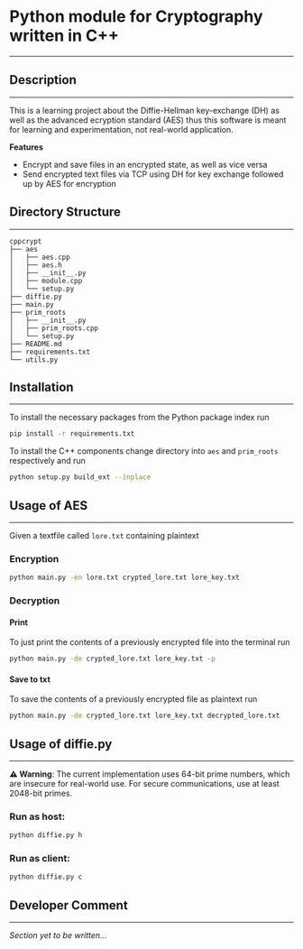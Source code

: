 # Python module for Cryptography written in C++

---

## Description

---

This is a learning project about the Diffie-Hellman key-exchange (DH) as well as the advanced ecryption standard (AES) thus this software is meant for learning and experimentation, not real-world application. 

**Features**
- Encrypt and save files in an encrypted state, as well as vice versa
- Send encrypted text files via TCP using DH for key exchange followed up by AES for encryption

## Directory Structure

---

```plaintext
cppcrypt
├── aes
│   ├── aes.cpp
│   ├── aes.h
│   ├── __init__.py
│   ├── module.cpp
│   └── setup.py
├── diffie.py
├── main.py
├── prim_roots
│   ├── __init__.py
│   ├── prim_roots.cpp
│   └── setup.py
├── README.md
├── requirements.txt
└── utils.py
```


## Installation

--- 

To install the necessary packages from the Python package index run

```bash
pip install -r requirements.txt
```

To install the C++ components change directory into `aes` and `prim_roots` respectively and run

```bash
python setup.py build_ext --inplace
```

## Usage of AES

---

Given a textfile called `lore.txt` containing plaintext

### Encryption

```bash
python main.py -en lore.txt crypted_lore.txt lore_key.txt
```

### Decryption

#### Print

To just print the contents of a previously encrypted file into the terminal run

```bash
python main.py -de crypted_lore.txt lore_key.txt -p
```

#### Save to txt

To save the contents of a previously encrypted file as plaintext run

```bash
python main.py -de crypted_lore.txt lore_key.txt decrypted_lore.txt
```

## Usage of diffie.py

---

**⚠ Warning**: The current implementation uses 64-bit prime numbers, which are insecure for real-world use. For secure communications, use at least 2048-bit primes.

### Run as host:

```bash
python diffie.py h
```

### Run as client:

```bash
python diffie.py c
```

## Developer Comment

---

*Section yet to be written...*
